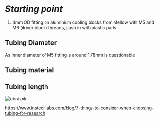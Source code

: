 # *Starting point*

1. 4mm OD fitting on aluminium cooling blocks from Mellow with M5 and M6 (driver block) threads, push in with plastic parts

## Tubing Diameter
   As inner diameter of M5 fitting is around 1.78mm is questionable 

## Tubing material

## Tubing length

![obrázok](https://github.com/lukascechovic/watercooling/assets/12114252/987efa5f-4e75-4719-a752-1f6181b45c1a)


   https://www.instechlabs.com/blog/7-things-to-consider-when-choosing-tubing-for-research

   
